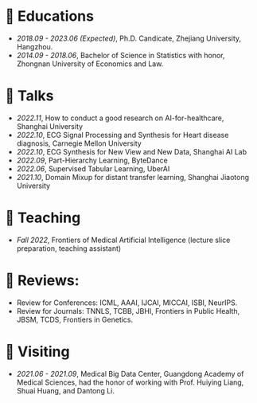 
# 📖 Educations
- *2018.09 - 2023.06 (Expected)*, Ph.D. Candicate, Zhejiang University, Hangzhou.
- *2014.09 - 2018.06*, Bachelor of Science in Statistics with honor, Zhongnan University of Economics and Law.

# 💬 Talks
- *2022.11*, How to conduct a good research on AI-for-healthcare, Shanghai University
- *2022.10*, ECG Signal Processing and Synthesis for Heart disease diagnosis, Carnegie Mellon University
- *2022.10*, ECG Synthesis for New View and New Data, Shanghai AI Lab 
- *2022.09*, Part-Hierarchy Learning, ByteDance
- *2022.06*, Supervised Tabular Learning, UberAI
- *2021.10*, Domain Mixup for distant transfer learning, Shanghai Jiaotong University

# 🏫 Teaching
- *Fall 2022*, Frontiers of Medical Artificial Intelligence (lecture slice preparation, teaching assistant)

# 🔎 Reviews:
- Review for Conferences: ICML, AAAI, IJCAI, MICCAI, ISBI, NeurIPS.
- Review for Journals: TNNLS, TCBB, JBHI, Frontiers in Public Health, JBSM, TCDS, Frontiers in Genetics.

# 🎒 Visiting
- *2021.06 - 2021.09*, Medical Big Data Center, Guangdong Academy of Medical Sciences, had the honor of working with Prof. Huiying Liang, Shuai Huang, and Dantong Li.

